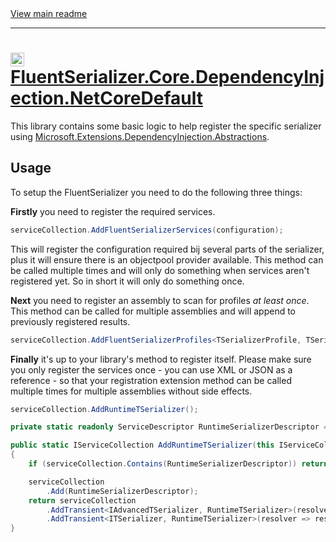 [//]: # (Header)

<a href="https://github.com/Marvin-Brouwer/FluentSerializer#readme">
  View main readme
</a><hr/>
<h1>
    <img alt="icon" width="22" height="22"
        src="https://github.com/Marvin-Brouwer/FluentSerializer/raw/main/doc/logo/logo-default.ico" />
    <a href="https://github.com/Marvin-Brouwer/FluentSerializer/src/FluentSerializer.Core.DependencyInjection.NetCoreDefault/Readme.md#readme">
        FluentSerializer.Core.DependencyInjection.NetCoreDefault
    </a>
</h1>

[//]: # (Body)
[DependencyInjectionNuget]: (https://www.nuget.org/packages/Microsoft.Extensions.DependencyInjection.Abstractions/)

This library contains some basic logic to help register the specific serializer using
[Microsoft.Extensions.DependencyInjection.Abstractions][DependencyInjectionNuget].

## Usage

To setup the FluentSerializer you need to do the following three things:
  
**Firstly** you need to register the required services.
```cs
serviceCollection.AddFluentSerializerServices(configuration);
```
This will register the configuration required bij several parts of the serializer,
plus it will ensure there is an objectpool provider available.
This method can be called multiple times and will only do something when services aren't registered yet.
So in short it will only do something once.

**Next** you need to register an assembly to scan for profiles _at least once_.
This method can be called for multiple assemblies and will append to previously registered results.
```cs
serviceCollection.AddFluentSerializerProfiles<TSerializerProfile, TSerializerConfiguration>(assembly, configuration);
```

**Finally** it's up to your library's method to register itself.
Please make sure you only register the services once - you can use XML or JSON as a reference - so that
your registration extension method can be called multiple times for multiple assemblies without side effects.
```cs
serviceCollection.AddRuntimeTSerializer();
```
```cs
private static readonly ServiceDescriptor RuntimeSerializerDescriptor = new(typeof(RuntimeTSerializer), typeof(RuntimeTSerializer), ServiceLifetime.Transient);

public static IServiceCollection AddRuntimeTSerializer(this IServiceCollection serviceCollection)
{
	if (serviceCollection.Contains(RuntimeSerializerDescriptor)) return serviceCollection;

	serviceCollection
		.Add(RuntimeSerializerDescriptor);
	return serviceCollection
		.AddTransient<IAdvancedTSerializer, RuntimeTSerializer>(resolver => resolver.GetService<RuntimeTSerializer>()!)
		.AddTransient<ITSerializer, RuntimeTSerializer>(resolver => resolver.GetService<RuntimeTSerializer>()!);
}
```